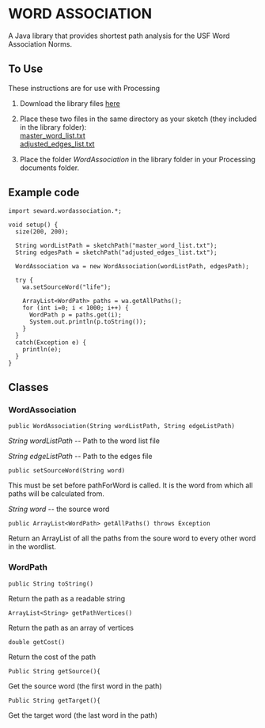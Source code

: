 WORD ASSOCIATION
=====

A Java library that provides shortest path analysis for the USF Word Association Norms.

To Use
----

These instructions are for use with Processing

1. Download the library files [here](http://robseward.com/misc/WordAssociation.zip)  
2. Place these two files in the same directory as your sketch (they included in the library folder):  
[master_word_list.txt](https://raw.github.com/robseward/WordAssociation/master/USFWordAssociation/master_word_list.txt)  
[adjusted_edges_list.txt](https://raw.github.com/robseward/WordAssociation/master/USFWordAssociation/adjusted_edges_list.txt)

3. Place the folder *WordAssociation* in the library folder in your Processing documents folder.

## Example code

	import seward.wordassociation.*;
	
	void setup() {
	  size(200, 200);  
	
	  String wordListPath = sketchPath("master_word_list.txt");
	  String edgesPath = sketchPath("adjusted_edges_list.txt");

	  WordAssociation wa = new WordAssociation(wordListPath, edgesPath);
	
	  try {
	    wa.setSourceWord("life");

	    ArrayList<WordPath> paths = wa.getAllPaths();
	    for (int i=0; i < 1000; i++) {
	      WordPath p = paths.get(i);
	      System.out.println(p.toString());
	    }
	  }
	  catch(Exception e) {
	    println(e);
	  }
	}

## Classes

### WordAssociation

`public WordAssociation(String wordListPath, String edgeListPath)`

*String wordListPath*  -- Path to the word list file

*String edgeListPath* -- Path to the edges file

`public setSourceWord(String word)`

This must be set before pathForWord is called. It is the word from which all paths will be calculated from.

*String word* -- the source word

`public ArrayList<WordPath> getAllPaths() throws Exception`

Return an ArrayList of all the paths from the soure word to every other word in the wordlist.

### WordPath

`public String toString()`

Return the path as a readable string

`ArrayList<String> getPathVertices()`

Return the path as an array of vertices

`double getCost()`

Return the cost of the path

`Public String getSource(){`

Get the source word (the first word in the path)


`Public String getTarget(){`

Get the target word (the last word in the path)